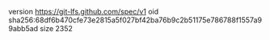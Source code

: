 version https://git-lfs.github.com/spec/v1
oid sha256:68df6b470cfe73e2815a5f027bf42ba76b9c2b51175e786788f1557a99abb5ad
size 2352
